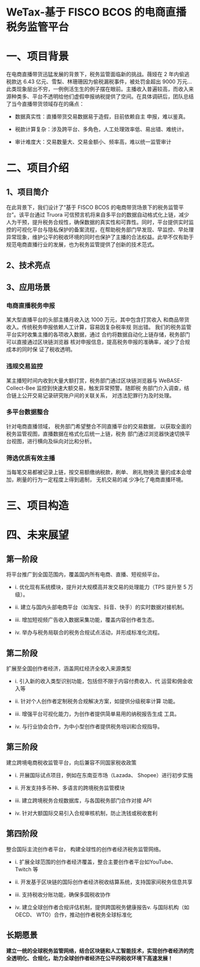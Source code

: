# WeTax-基于 FISCO BCOS 的电商直播税务监管平台
# 一、项目背景
在电商直播带货迅猛发展的背景下，税务监管面临新的挑战。薇娅在 2 年内偷逃税款达 6.43 亿元、雪梨、林珊珊因为偷税漏税事件，被处罚金超出 9000 万元…此类现象层出不穷，一例例活生生的例子摆在眼前。主播收入普遍较高，而收入来源种类多、平台不透明给他们虚假申报纳税提供了空间。在具体调研后，团队总结了当今直播带货领域存在的痛点：

- 数据真实性：直播带货交易数据易于造假，目前依赖自主
申报，难以鉴真。

- 税款计算复杂：涉及跨平台、多角色，人工处理效率低、易出错、难统计。

- 审计难度大：交易数量大、交易金额小、频率高，难以统一监管审计

# 二、项目介绍
## 1、项目简介
在此背景下，我们设计了“基于 FISCO BCOS 的电商带货场景下的税务监管平台”。该平台通过 Truora 可信预言机将来自多平台的数据自动格式化上链，减少人为干预，提升税务合规性，确保数据的真实性和可靠性。同时，平台提供实时监控的可视化平台与隐私保护的备案流程，在帮助税务部门早发现、早监控、早处理异常现象，维护公平的税收环境的同时也保护了主播的合法权益。此举不仅有助于规范电商直播行业的发展，也为税务监管提供了创新的技术范式。

## 2、技术亮点

## 3、应用场景
### 电商直播税务申报
某大型直播平台的头部主播月收入达 1000 万元，其中包含打赏收入
和商品带货收入。传统税务申报依赖人工计算，容易因复杂税率规
则出错。 我们的税务监管平台实时收集主播的各项收入数据，通过
合约将数据自动化上链存储，税务部门可以直接通过区块链浏览器
核对申报信息，提高税务申报的准确率，减少了合规成本的同时保
证了税收透明。
### 违规交易监控
某主播短时间内收到大量大额打赏，税务部门通过区块链浏览器与
WeBASE-Collect-Bee 监控到快速大额交易，触发异常预警。随即税
务部门介入调查，结合链上公开交易记录研究账户间的关联关系，
对违法犯罪行为及时处理。
### 多平台数据整合
针对电商直播领域， 税务部门希望整合不同直播平台的交易数据，
以获取全面的税务监管视图，直播数据在格式化后统一上链，税务
部门通过浏览器快速切换平台视图，进行横向及纵向对比和分析。
### 筛选优质有效主播
当每笔交易都被记录上链，按交易额缴纳税款，刷单、 刷礼物换流
量的成本会增加，刷量的行为一定程度上得到遏制， 无机交易的减
少净化了电商直播环境。

# 三、项目构造

# 四、未来展望
## 第一阶段
将平台推广到全国范围内，覆盖国内所有电商、直播、短视频平台。
- i. 优化现有系统模块，提升对大规模高并发交易的处理能力（TPS 提升至 5 万级）。

- ii. 建立与国内头部电商平台（如淘宝、抖音、快手）的实时数据对接机制。

- iii. 增加短视频广告收入数据采集功能，覆盖内容创作者生态。

- iv. 举办与税务局联合的税务合规试点活动，并形成标准化流程。

## 第二阶段
扩展至全国创作者经济，涵盖网红经济全收入来源类型
- i. 引入新的收入类型识别功能，包括但不限于内容付费收入、代
运营和佣金收入等

- ii. 针对个人创作者定制税务合规解决方案，如提供分级税率计算
功能。

- iii. 增强平台可视化能力，为创作者提供简单易用的纳税报告生成
工具。

- iv. 与行业协会合作，为中小型创作者提供税务培训和合规指导。

## 第三阶段
建立跨境电商税收监管平台，向后兼容不同国家税收政策
- i. 开展国际试点项目，例如在东南亚市场（Lazada、 Shopee）进行初步实施

- ii. 开发支持多币种、多语言的跨境税务监管模块

- iii. 建立跨境税务合规数据库，与各国税务部门合作对接 API

- iv. 针对大额国际交易引入合规审核机制，防止洗钱或税收套利

## 第四阶段
整合国际主流创作者平台， 构建全球性的创作者经济税务监管网络。
- i. 扩展全球范围的创作者经济覆盖，整合主要创作者平台如YouTube、 Twitch 等

- ii. 开发基于区块链的国际创作者经济税收结算系统，支持国家间税务信息共享

- iii. 支持税收分账功能，确保多国税收协作

- iv. 建立全球创作者合规评估机制，提供跨国税务健康报告v. 与国际机构（如 OECD、 WTO）合作，推动创作者税务全球标准化

## 长期愿景
**建立一统的全球税务监管网络，结合区块链和人工智能技术，实现创作者经济的完全透明化、合规化，助力全球创作者经济在公平的税收环境下高速发展！**
